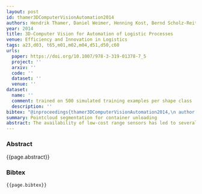 ```yaml
---
layout: post
id: thamer3DComputerVisionAutomation2014
authors: Hendrik Thamer, Daniel Weimer, Henning Kost, Bernd Scholz-Reiter
year: 2014
title: 3D-Computer Vision for Automation of Logistic Processes
venue: Efficiency and Innovation in Logistics
tags: a23,d03, t65,m01,m02,m04,d51,d50,c60
urls:
  paper: https://doi.org/10.1007/978-3-319-01378-7_5
  project: ''
  arxiv: ''
  code: ''
  dataset: ''
  venue: ''
dataset:
  name: ''
  comment: trained on 500 simulated training examples per shape class
  description: ''
bibtex: "@inproceedings{thamer3DComputerVisionAutomation2014,\n author = {Thamer, Hendrik and Weimer, Daniel and Kost, Henning and Scholz-Reiter, Bernd},\n booktitle = {Efficiency and {{Innovation}} in {{Logistics}}},\n date = {2014},\n doi = {10.1007/978-3-319-01378-7_5},\n editor = {Clausen, Uwe and ten Hompel, Michael and Meier, J. Fabian},\n isbn = {978-3-319-01378-7},\n langid = {english},\n location = {{Cham}},\n options = {useprefix=true},\n pages = {67--75},\n publisher = {{Springer International Publishing}},\n series = {Lecture {{Notes}} in {{Logistics}}},\n title = {{{3D-Computer Vision}} for {{Automation}} of {{Logistic Processes}}}\n}\n"
summary: Pointcloud segmentation for container unloading
abstract: The availability of low-cost range sensors has led to several innovative implementations and solutions in various application fields like object recognition and localization, scene understanding, human-robot interaction or measurement of objects. The transfer of the corresponding methods and techniques to logistic processes needs the consideration of specific requirements. A logistic application field that requires robust and reliable 3D vision systems is automated handling of universal logistic goods for (de-)palletizing or unloading of standard containers in the field of sea and air cargo. This paper presents a 3D-computer vision system for recognizing and localizing different shaped logistic goods for automated handling by robotic systems. The objective is to distinguish between different types of goods like boxes, barrels or sacks due to their geometric shape in point cloud data. The system is evaluated with sensor data from a low-cost range sensor and ideal simulated data representing different shaped logistic goods as well.
---
```


### Abstract

{{page.abstract}}

### Bibtex

```
{{page.bibtex}}
```
